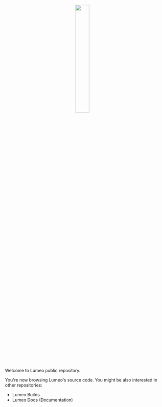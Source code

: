 <p align="center">
  <img src="ι Others\logo\logo 010103.png" width="30%" height="30%"/>
</p>

Welcome to Lumeo public repository.

You're now browsing Lumeo's source code. You might be also interested in other repositories:
* Lumeo Builds
* Lumeo Docs (Documentation)
